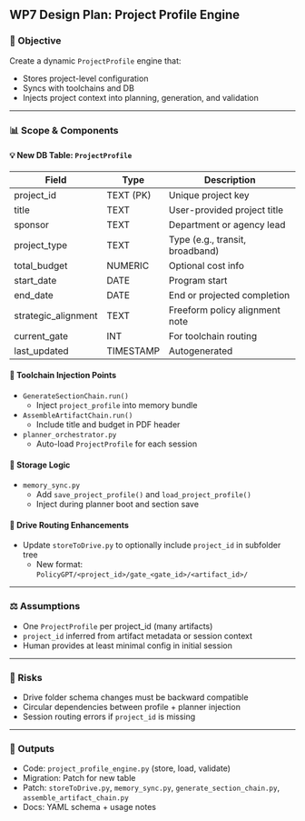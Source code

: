 ## WP7 Design Plan: Project Profile Engine

### 🔄 Objective
Create a dynamic `ProjectProfile` engine that:
- Stores project-level configuration
- Syncs with toolchains and DB
- Injects project context into planning, generation, and validation

---

### 📊 Scope & Components

#### 💡 New DB Table: `ProjectProfile`
| Field | Type | Description |
|-------|------|-------------|
| project_id | TEXT (PK) | Unique project key |
| title | TEXT | User-provided project title |
| sponsor | TEXT | Department or agency lead |
| project_type | TEXT | Type (e.g., transit, broadband) |
| total_budget | NUMERIC | Optional cost info |
| start_date | DATE | Program start |
| end_date | DATE | End or projected completion |
| strategic_alignment | TEXT | Freeform policy alignment note |
| current_gate | INT | For toolchain routing |
| last_updated | TIMESTAMP | Autogenerated |

#### 🔹 Toolchain Injection Points
- `GenerateSectionChain.run()`
  - Inject `project_profile` into memory bundle
- `AssembleArtifactChain.run()`
  - Include title and budget in PDF header
- `planner_orchestrator.py`
  - Auto-load `ProjectProfile` for each session

#### 🔹 Storage Logic
- `memory_sync.py`
  - Add `save_project_profile()` and `load_project_profile()`
  - Inject during planner boot and section save

#### 🔹 Drive Routing Enhancements
- Update `storeToDrive.py` to optionally include `project_id` in subfolder tree
  - New format: `PolicyGPT/<project_id>/gate_<gate_id>/<artifact_id>/`

---

### ⚖️ Assumptions
- One `ProjectProfile` per project_id (many artifacts)
- `project_id` inferred from artifact metadata or session context
- Human provides at least minimal config in initial session

---

### 🚧 Risks
- Drive folder schema changes must be backward compatible
- Circular dependencies between profile + planner injection
- Session routing errors if `project_id` is missing

---

### 📖 Outputs
- Code: `project_profile_engine.py` (store, load, validate)
- Migration: Patch for new table
- Patch: `storeToDrive.py`, `memory_sync.py`, `generate_section_chain.py`, `assemble_artifact_chain.py`
- Docs: YAML schema + usage notes